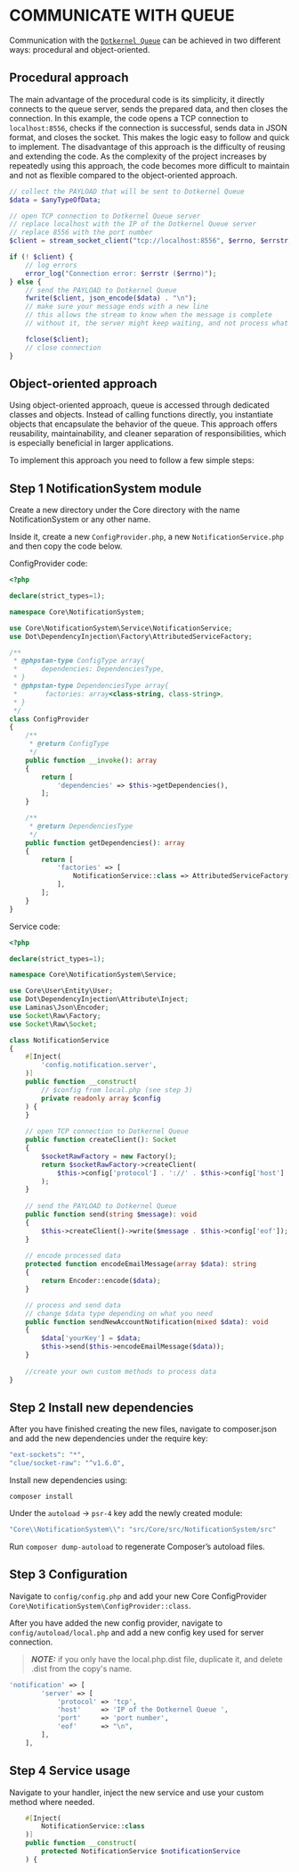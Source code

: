 # COMMUNICATE WITH QUEUE

Communication with the  [`Dotkernel Queue`](https://github.com/dotkernel/queue) can be achieved in two different ways: procedural and object-oriented.

## Procedural approach

The main advantage of the procedural code is its simplicity, it directly connects to the queue server, sends the prepared data, and then closes the connection. In this example, the code opens a TCP connection to `localhost:8556`, checks if the connection is successful, sends data in JSON format, and closes the socket. This makes the logic easy to follow and quick to implement. The disadvantage of this approach is the difficulty of reusing and extending the code. As the complexity of the project increases by repeatedly using this approach, the code becomes more difficult to maintain and not as flexible compared to the object-oriented approach.

```php
// collect the PAYLOAD that will be sent to Dotkernel Queue 
$data = $anyTypeOfData;

// open TCP connection to Dotkernel Queue server
// replace localhost with the IP of the Dotkernel Queue server
// replace 8556 with the port number 
$client = stream_socket_client("tcp://localhost:8556", $errno, $errstr, 30);

if (! $client) {
    // log errors
    error_log("Connection error: $errstr ($errno)");
} else {
    // send the PAYLOAD to Dotkernel Queue 
    fwrite($client, json_encode($data) . "\n");
    // make sure your message ends with a new line
    // this allows the stream to know when the message is complete
    // without it, the server might keep waiting, and not process what was sent

    fclose($client);
    // close connection 
}
```

## Object-oriented approach

Using object-oriented approach, queue is accessed through dedicated classes and objects. Instead of calling functions directly, you instantiate objects that encapsulate the behavior of the queue. This approach offers reusability, maintainability, and cleaner separation of responsibilities, which is especially beneficial in larger applications.

To implement this approach you need to follow a few simple steps:

## Step 1 NotificationSystem module

Create a new directory under the Core directory with the name NotificationSystem or any other name.

Inside it, create a new `ConfigProvider.php`, a new `NotificationService.php` and then copy the code below.

ConfigProvider code:

```php
<?php

declare(strict_types=1);

namespace Core\NotificationSystem;

use Core\NotificationSystem\Service\NotificationService;
use Dot\DependencyInjection\Factory\AttributedServiceFactory;

/**
 * @phpstan-type ConfigType array{
 *      dependencies: DependenciesType,
 * }
 * @phpstan-type DependenciesType array{
 *       factories: array<class-string, class-string>,
 * }
 */
class ConfigProvider
{
    /**
     * @return ConfigType
     */
    public function __invoke(): array
    {
        return [
            'dependencies' => $this->getDependencies(),
        ];
    }

    /**
     * @return DependenciesType
     */
    public function getDependencies(): array
    {
        return [
            'factories' => [
                NotificationService::class => AttributedServiceFactory::class,
            ],
        ];
    }
}
```

Service code:

```php
<?php

declare(strict_types=1);

namespace Core\NotificationSystem\Service;

use Core\User\Entity\User;
use Dot\DependencyInjection\Attribute\Inject;
use Laminas\Json\Encoder;
use Socket\Raw\Factory;
use Socket\Raw\Socket;

class NotificationService
{
    #[Inject(
        'config.notification.server',
    )]
    public function __construct(
        // $config from local.php (see step 3)
        private readonly array $config
    ) {
    }
    
    // open TCP connection to Dotkernel Queue
    public function createClient(): Socket
    {
        $socketRawFactory = new Factory();
        return $socketRawFactory->createClient(
            $this->config['protocol'] . '://' . $this->config['host'] . ':' . $this->config['port']
        );
    }
    
    // send the PAYLOAD to Dotkernel Queue 
    public function send(string $message): void
    {
        $this->createClient()->write($message . $this->config['eof']);
    }
    
    // encode processed data
    protected function encodeEmailMessage(array $data): string
    {
        return Encoder::encode($data);
    }

    // process and send data
    // change $data type depending on what you need 
    public function sendNewAccountNotification(mixed $data): void
    {
        $data['yourKey'] = $data;
        $this->send($this->encodeEmailMessage($data));
    }
    
    //create your own custom methods to process data
}
```

## Step 2 Install new dependencies

After you have finished creating the new files, navigate to composer.json and add the new dependencies under the require key:

```php
"ext-sockets": "*",
"clue/socket-raw": "^v1.6.0",
```

Install new dependencies using:

```shell
composer install
```

Under the `autoload` → `psr-4` key add the newly created module:

```php
"Core\\NotificationSystem\\": "src/Core/src/NotificationSystem/src"
```

Run `composer dump-autoload` to regenerate Composer’s autoload files.

## Step 3 Configuration

Navigate to `config/config.php` and add your new Core ConfigProvider `Core\NotificationSystem\ConfigProvider::class`.

After you have added the new config provider, navigate to `config/autoload/local.php` and add a new config key used for server connection.
> **_NOTE:_**  if you only have the local.php.dist file, duplicate it, and delete .dist from the copy's name.

```php
'notification' => [
        'server' => [
            'protocol' => 'tcp',
            'host'     => 'IP of the Dotkernel Queue ',
            'port'     => 'port number',
            'eof'      => "\n",
        ],
    ],
```

## Step 4 Service usage

Navigate to your handler, inject the new service and use your custom method where needed.

```php
    #[Inject(
        NotificationService::class
    )]
    public function __construct(
        protected NotificationService $notificationService
    ) {
```
